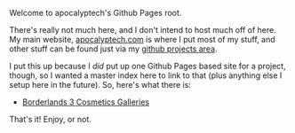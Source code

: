Welcome to apocalyptech's Github Pages root.

There's really not much here, and I don't intend to host much off of here.
My main website, [apocalyptech.com](https://apocalyptech.com) is where I
put most of my stuff, and other stuff can be found just via my
[github projects area](https://github.com/apocalyptech).

I put this up because I *did* put up one Github Pages based site for a
project, though, so I wanted a master index here to link to that (plus
anything else I setup here in the future).  So, here's what there is:

* [Borderlands 3 Cosmetics Galleries](/bl3cosmetics/)

That's it!  Enjoy, or not.

